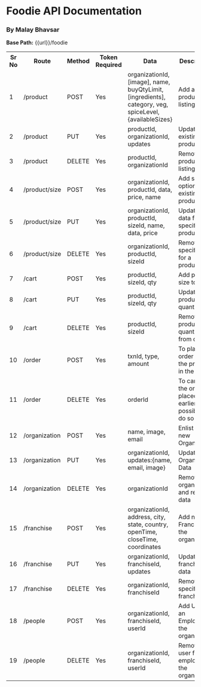 # Foodie API Documentation

### By Malay Bhavsar

<p><b>Base Path:</b> {{url}}/foodie</p>
<table>
    <tr>
        <th>Sr No</th>
        <th>Route</th>
        <th>Method</th>
        <th>Token Required</th>
        <th>Data</th>
        <th>Description</th>
    </tr>
<tr>
    <td>1</td>
    <td>/product</td>
    <td>POST</td>
    <td>Yes</td>
    <td>organizationId, [image], name, buyQtyLimit, [ingredients], category, veg, spiceLevel, {availableSizes}</td>
    <td>Add a new product to listing</td>
</tr>
<tr>
    <td>2</td>
    <td>/product</td>
    <td>PUT</td>
    <td>Yes</td>
    <td>productId, organizationId, updates</td>
    <td>Update existing product</td>
</tr>
<tr>
    <td>3</td>
    <td>/product</td>
    <td>DELETE</td>
    <td>Yes</td>
    <td>productId, organizationId</td>
    <td>Remove product listing</td>
</tr>
<tr>
    <td>4</td>
    <td>/product/size</td>
    <td>POST</td>
    <td>Yes</td>
    <td>organizationId, productId, data, price, name</td>
    <td>Add size option to an existing product</td>
</tr>
<tr>
    <td>5</td>
    <td>/product/size</td>
    <td>PUT</td>
    <td>Yes</td>
    <td>organizationId, productId, sizeId, name, data, price</td>
    <td>Update size data for a specific product</td>
</tr>
<tr>
    <td>6</td>
    <td>/product/size</td>
    <td>DELETE</td>
    <td>Yes</td>
    <td>organizationId, productId, sizeId</td>
    <td>Remove a specific size for a product</td>
</tr>
<tr>
    <td>7</td>
    <td>/cart</td>
    <td>POST</td>
    <td>Yes</td>
    <td>productId, sizeId, qty</td>
    <td>Add product size to cart</td>
</tr>
<tr>
    <td>8</td>
    <td>/cart</td>
    <td>PUT</td>
    <td>Yes</td>
    <td>productId, sizeId, qty</td>
    <td>Update product quantity</td>
</tr>
<tr>
    <td>9</td>
    <td>/cart</td>
    <td>DELETE</td>
    <td>Yes</td>
    <td>productId, sizeId</td>
    <td>Remove product quantity from cart</td>
</tr>
<tr>
    <td>10</td>
    <td>/order</td>
    <td>POST</td>
    <td>Yes</td>
    <td>txnId, type, amount</td>
    <td>To place order of all the products in the cart</td>
</tr>
<tr>
    <td>11</td>
    <td>/order</td>
    <td>DELETE</td>
    <td>Yes</td>
    <td>orderId</td>
    <td>To cancel the orer placed earlier if possible to do so</td>
</tr>
<tr>
    <td>12</td>
    <td>/organization</td>
    <td>POST</td>
    <td>Yes</td>
    <td>name, image, email</td>
    <td>Enlist an new Organization</td>
</tr>
<tr>
    <td>13</td>
    <td>/organization</td>
    <td>PUT</td>
    <td>Yes</td>
    <td>organizationId, updates:{name, email, image}</td>
    <td>Update Organization Data</td>
</tr>
<tr>
    <td>14</td>
    <td>/organization</td>
    <td>DELETE</td>
    <td>Yes</td>
    <td>organizationId</td>
    <td>Remove the organization and related data</td>
</tr>
<tr>
    <td>15</td>
    <td>/franchise</td>
    <td>POST</td>
    <td>Yes</td>
    <td>organizationId, address, city, state, country, openTime, closeTime, coordinates</td>
    <td>Add new Franchise to the organization</td>
</tr>
<tr>
    <td>16</td>
    <td>/franchise</td>
    <td>PUT</td>
    <td>Yes</td>
    <td>organizationId, franchiseId, updates</td>
    <td>Update franchise data</td>
</tr>
<tr>
    <td>17</td>
    <td>/franchise</td>
    <td>DELETE</td>
    <td>Yes</td>
    <td>organizationId, franchiseId</td>
    <td>Remove a specific franchise</td>
</tr>
<tr>
    <td>18</td>
    <td>/people</td>
    <td>POST</td>
    <td>Yes</td>
    <td>organizationId, franchiseId, userId</td>
    <td>Add User as an Employee to the organization</td>
</tr>
<tr>
    <td>19</td>
    <td>/people</td>
    <td>DELETE</td>
    <td>Yes</td>
    <td>organizationId, franchiseId, userId</td>
    <td>Remove user from employee at the organization</td>
</tr>
</table>
